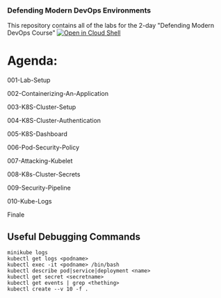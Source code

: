 ### Defending Modern DevOps Environments 

This repository contains all of the labs for the 2-day "Defending Modern DevOps Course"
[![Open in Cloud Shell](http://gstatic.com/cloudssh/images/open-btn.svg)](https://console.cloud.google.com/cloudshell/open?git_repo=https%3A%2F%2Fgithub.com%2FManicodeSecurity%2FDefending-DevOps%2F&page=editor)

# Agenda:
001-Lab-Setup

002-Containerizing-An-Application

003-K8S-Cluster-Setup

004-K8S-Cluster-Authentication

005-K8S-Dashboard

006-Pod-Security-Policy

007-Attacking-Kubelet

008-K8s-Cluster-Secrets

009-Security-Pipeline

010-Kube-Logs

Finale

## Useful Debugging Commands
```
minikube logs
kubectl get logs <podname>
kubectl exec -it <podname> /bin/bash
kubectl describe pod|service|deployment <name> 
kubectl get secret <secretname> 
kubectl get events | grep <thething>
kubectl create --v 10 -f .
```